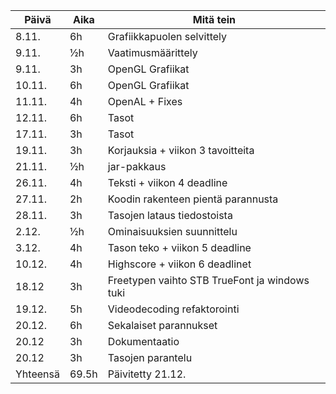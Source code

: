 |Päivä|Aika|Mitä tein|
|---|---|---|
|8.11.|6h|Grafiikkapuolen selvittely|
|9.11.|½h|Vaatimusmäärittely|
|9.11.|3h|OpenGL Grafiikat|
|10.11.|6h|OpenGL Grafiikat|
|11.11.|4h|OpenAL + Fixes|
|12.11.|6h|Tasot|
|17.11.|3h|Tasot|
|19.11.|3h|Korjauksia + viikon 3 tavoitteita|
|21.11.|½h|jar-pakkaus|
|26.11.|4h|Teksti + viikon 4 deadline|
|27.11.|2h|Koodin rakenteen pientä parannusta|
|28.11.|3h|Tasojen lataus tiedostoista|
|2.12.|½h|Ominaisuuksien suunnittelu|
|3.12.|4h|Tason teko + viikon 5 deadline|
|10.12.|4h|Highscore + viikon 6 deadlinet|
|18.12|3h|Freetypen vaihto STB TrueFont ja windows tuki|
|19.12.|5h|Videodecoding refaktorointi|
|20.12.|6h|Sekalaiset parannukset|
|20.12|3h|Dokumentaatio|
|20.12|3h|Tasojen parantelu|
|Yhteensä|69.5h|Päivitetty 21.12.|
